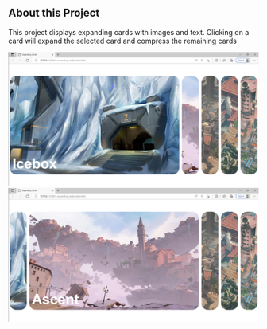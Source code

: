 ## About this Project
This project displays expanding cards with images and text. Clicking on a card will expand the selected card and compress the remaining cards

<img src="1-expanding-cards/images/Screenshot 2022-10-13 193224.png">
<img src="1-expanding-cards/images/Screenshot 2022-10-13 193245.png">

